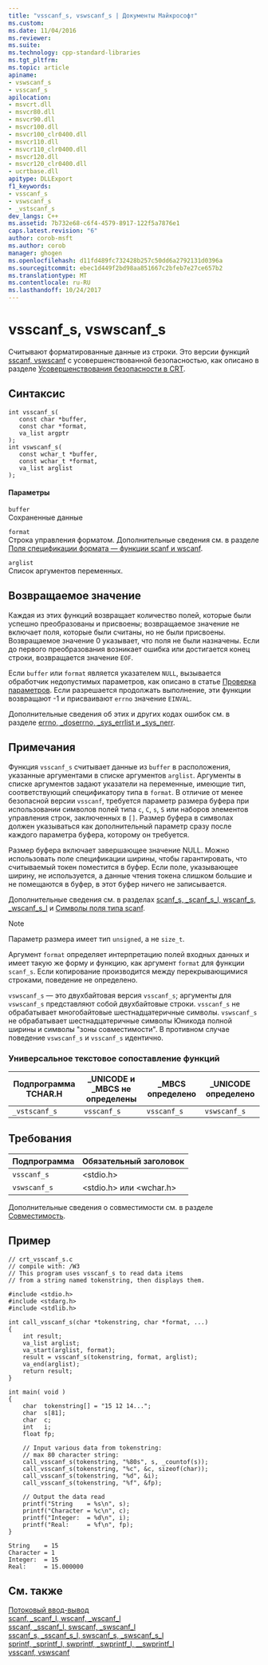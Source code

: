 ```yaml
---
title: "vsscanf_s, vswscanf_s | Документы Майкрософт"
ms.custom: 
ms.date: 11/04/2016
ms.reviewer: 
ms.suite: 
ms.technology: cpp-standard-libraries
ms.tgt_pltfrm: 
ms.topic: article
apiname:
- vswscanf_s
- vsscanf_s
apilocation:
- msvcrt.dll
- msvcr80.dll
- msvcr90.dll
- msvcr100.dll
- msvcr100_clr0400.dll
- msvcr110.dll
- msvcr110_clr0400.dll
- msvcr120.dll
- msvcr120_clr0400.dll
- ucrtbase.dll
apitype: DLLExport
f1_keywords:
- vsscanf_s
- vswscanf_s
- _vstscanf_s
dev_langs: C++
ms.assetid: 7b732e68-c6f4-4579-8917-122f5a7876e1
caps.latest.revision: "6"
author: corob-msft
ms.author: corob
manager: ghogen
ms.openlocfilehash: d11fd489fc732428b257c50dd6a2792131d0396a
ms.sourcegitcommit: ebec1d449f2bd98aa851667c2bfeb7e27ce657b2
ms.translationtype: MT
ms.contentlocale: ru-RU
ms.lasthandoff: 10/24/2017
---
```

# <a name="vsscanfs-vswscanfs"></a>vsscanf_s, vswscanf_s
Считывают форматированные данные из строки. Это версии функций [sscanf, vswscanf](../../c-runtime-library/reference/vsscanf-vswscanf.md) с усовершенствованной безопасностью, как описано в разделе [Усовершенствования безопасности в CRT](../../c-runtime-library/security-features-in-the-crt.md).  
  
## <a name="syntax"></a>Синтаксис  
  
```  
int vsscanf_s(  
   const char *buffer,  
   const char *format,  
   va_list argptr  
);   
int vswscanf_s(  
   const wchar_t *buffer,  
   const wchar_t *format,  
   va_list arglist  
);   
```  
  
#### <a name="parameters"></a>Параметры  
 `buffer`  
 Сохраненные данные  
  
 `format`  
 Строка управления форматом. Дополнительные сведения см. в разделе [Поля спецификации формата — функции scanf и wscanf](../../c-runtime-library/format-specification-fields-scanf-and-wscanf-functions.md).  
  
 `arglist`  
 Список аргументов переменных.  
  
## <a name="return-value"></a>Возвращаемое значение  
 Каждая из этих функций возвращает количество полей, которые были успешно преобразованы и присвоены; возвращаемое значение не включает поля, которые были считаны, но не были присвоены. Возвращаемое значение 0 указывает, что поля не были назначены. Если до первого преобразования возникает ошибка или достигается конец строки, возвращается значение `EOF`.  
  
 Если `buffer` или `format` является указателем `NULL`, вызывается обработчик недопустимых параметров, как описано в статье [Проверка параметров](../../c-runtime-library/parameter-validation.md). Если разрешается продолжать выполнение, эти функции возвращают -1 и присваивают `errno` значение `EINVAL`.  
  
 Дополнительные сведения об этих и других кодах ошибок см. в разделе [errno, _doserrno, _sys_errlist и _sys_nerr](../../c-runtime-library/errno-doserrno-sys-errlist-and-sys-nerr.md).  
  
## <a name="remarks"></a>Примечания  
 Функция `vsscanf_s` считывает данные из `buffer` в расположения, указанные аргументами в списке аргументов `arglist`. Аргументы в списке аргументов задают указатели на переменные, имеющие тип, соответствующий спецификатору типа в `format`. В отличие от менее безопасной версии `vsscanf`, требуется параметр размера буфера при использовании символов полей типа `c`, `C`, `s`, `S` или наборов элементов управления строк, заключенных в `[]`. Размер буфера в символах должен указываться как дополнительный параметр сразу после каждого параметра буфера, которому он требуется.  
  
 Размер буфера включает завершающее значение NULL. Можно использовать поле спецификации ширины, чтобы гарантировать, что считываемый токен поместится в буфер. Если поле, указывающее ширину, не используется, а данные чтения токена слишком большие и не помещаются в буфер, в этот буфер ничего не записывается.  
  
 Дополнительные сведения см. в разделах [scanf_s, _scanf_s_l, wscanf_s, _wscanf_s_l](../../c-runtime-library/reference/scanf-s-scanf-s-l-wscanf-s-wscanf-s-l.md) и [Символы поля типа scanf](../../c-runtime-library/scanf-type-field-characters.md).  
  
> [!NOTE]
>  Параметр размера имеет тип `unsigned`, а не `size_t`.  
  
 Аргумент `format` определяет интерпретацию полей входных данных и имеет такую же форму и функцию, как аргумент `format` для функции `scanf_s`. Если копирование производится между перекрывающимися строками, поведение не определено.  
  
 `vswscanf_s` — это двухбайтовая версия `vsscanf_s`; аргументы для `vswscanf_s` представляют собой двухбайтовые строки. `vsscanf_s` не обрабатывает многобайтовые шестнадцатеричные символы. `vswscanf_s` не обрабатывает шестнадцатеричные символы Юникода полной ширины и символы "зоны совместимости". В противном случае поведение `vswscanf_s` и `vsscanf_s` идентично.  
  
### <a name="generic-text-routine-mappings"></a>Универсальное текстовое сопоставление функций  
  
|Подпрограмма TCHAR.H|_UNICODE и _MBCS не определены|_MBCS определено|_UNICODE определено|  
|---------------------|------------------------------------|--------------------|-----------------------|  
|`_vstscanf_s`|`vsscanf_s`|`vsscanf_s`|`vswscanf_s`|  
  
## <a name="requirements"></a>Требования  
  
|Подпрограмма|Обязательный заголовок|  
|-------------|---------------------|  
|`vsscanf_s`|\<stdio.h>|  
|`vswscanf_s`|\<stdio.h> или \<wchar.h>|  
  
 Дополнительные сведения о совместимости см. в разделе [Совместимость](../../c-runtime-library/compatibility.md).  
  
## <a name="example"></a>Пример  
  
```  
// crt_vsscanf_s.c  
// compile with: /W3  
// This program uses vsscanf_s to read data items  
// from a string named tokenstring, then displays them.  
  
#include <stdio.h>  
#include <stdarg.h>  
#include <stdlib.h>  
  
int call_vsscanf_s(char *tokenstring, char *format, ...)  
{  
    int result;  
    va_list arglist;  
    va_start(arglist, format);  
    result = vsscanf_s(tokenstring, format, arglist);  
    va_end(arglist);  
    return result;  
}  
  
int main( void )  
{  
    char  tokenstring[] = "15 12 14...";  
    char  s[81];  
    char  c;  
    int   i;  
    float fp;  
  
    // Input various data from tokenstring:  
    // max 80 character string:  
    call_vsscanf_s(tokenstring, "%80s", s, _countof(s));  
    call_vsscanf_s(tokenstring, "%c", &c, sizeof(char));  
    call_vsscanf_s(tokenstring, "%d", &i);  
    call_vsscanf_s(tokenstring, "%f", &fp);  
  
    // Output the data read  
    printf("String    = %s\n", s);  
    printf("Character = %c\n", c);  
    printf("Integer:  = %d\n", i);  
    printf("Real:     = %f\n", fp);  
}  
```  
  
```Output  
String    = 15  
Character = 1  
Integer:  = 15  
Real:     = 15.000000  
```  
  
## <a name="see-also"></a>См. также  
 [Потоковый ввод-вывод](../../c-runtime-library/stream-i-o.md)   
 [scanf, _scanf_l, wscanf, _wscanf_l](../../c-runtime-library/reference/scanf-scanf-l-wscanf-wscanf-l.md)   
 [sscanf, _sscanf_l, swscanf, _swscanf_l](../../c-runtime-library/reference/sscanf-sscanf-l-swscanf-swscanf-l.md)   
 [sscanf_s, _sscanf_s_l, swscanf_s, _swscanf_s_l](../../c-runtime-library/reference/sscanf-s-sscanf-s-l-swscanf-s-swscanf-s-l.md)   
 [sprintf, _sprintf_l, swprintf, _swprintf_l, \__swprintf_l](../../c-runtime-library/reference/sprintf-sprintf-l-swprintf-swprintf-l-swprintf-l.md)   
 [vsscanf, vswscanf](../../c-runtime-library/reference/vsscanf-vswscanf.md)